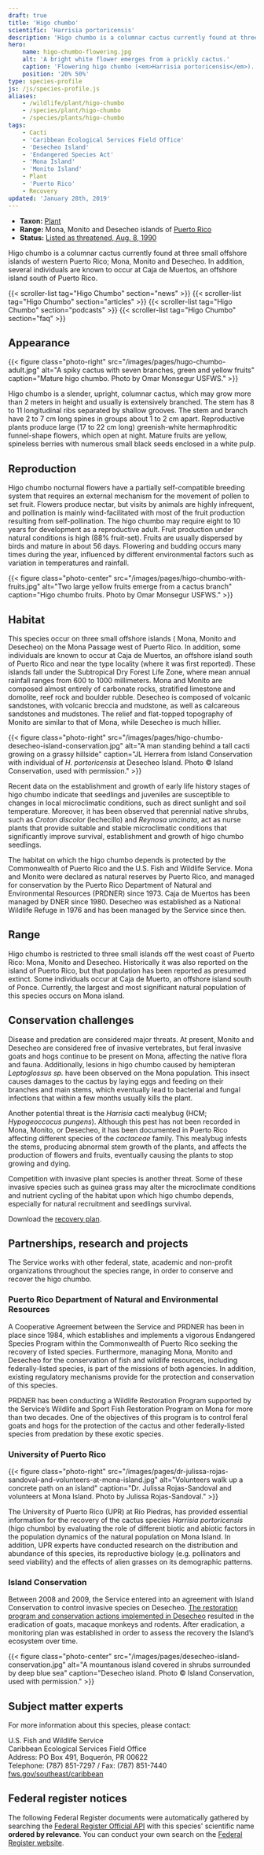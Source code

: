 ```yaml
---
draft: true
title: 'Higo chumbo'
scientific: 'Harrisia portoricensis'
description: 'Higo chumbo is a columnar cactus currently found at three small offshore islands of western Puerto Rico; Mona, Monito and Desecheo.  In addition, several individuals are known to occur at Caja de Muertos, an offshore island south of Puerto Rico.'
hero:
    name: higo-chumbo-flowering.jpg
    alt: 'A bright white flower emerges from a prickly cactus.'
    caption: 'Flowering higo chumbo (<em>Harrisia portoricensis</em>). Photo by Omar Monsegur, USFWS.'
    position: '20% 50%'
type: species-profile
js: /js/species-profile.js
aliases:
    - /wildlife/plant/higo-chumbo
    - /species/plant/higo-chumbo
    - /species/plants/higo-chumbo
tags:
    - Cacti
    - 'Caribbean Ecological Services Field Office'
    - 'Desecheo Island'
    - 'Endangered Species Act'
    - 'Mona Island'
    - 'Monito Island'
    - Plant
    - 'Puerto Rico'
    - Recovery
updated: 'January 28th, 2019'
---
```


- **Taxon:** [Plant](/wildlife/plants)
- **Range:** Mona, Monito and Desecheo islands of [Puerto Rico](/puerto-rico)
- **Status:** [Listed as threatened, Aug. 8, 1990](https://ecos.fws.gov/docs/federal_register/fr1741.pdf)

Higo chumbo is a columnar cactus currently found at three small offshore islands of western Puerto Rico; Mona, Monito and Desecheo.  In addition, several individuals are known to occur at Caja de Muertos, an offshore island south of Puerto Rico.

{{< scroller-list tag="Higo Chumbo" section="news" >}}
{{< scroller-list tag="Higo Chumbo" section="articles" >}}
{{< scroller-list tag="Higo Chumbo" section="podcasts" >}}
{{< scroller-list tag="Higo Chumbo" section="faq" >}}

## Appearance

{{< figure class="photo-right" src="/images/pages/hugo-chumbo-adult.jpg" alt="A spiky cactus with seven branches, green and yellow fruits" caption="Mature higo chumbo. Photo by Omar Monsegur USFWS." >}}

Higo chumbo is a slender, upright, columnar cactus, which may grow more than 2 meters in height and usually is extensively branched.  The stem has 8 to 11 longitudinal ribs separated by shallow grooves.  The stem and branch have 2 to 7 cm long spines in groups about 1 to 2 cm apart.  Reproductive plants produce large (17 to 22 cm long) greenish-white hermaphroditic funnel-shape flowers, which open at night.  Mature fruits are yellow, spineless berries with numerous small black seeds enclosed in a white pulp.

## Reproduction

Higo chumbo nocturnal flowers have a partially self-compatible breeding system that requires an external mechanism for the movement of pollen to set fruit.  Flowers produce nectar, but visits by animals are highly infrequent, and pollination is mainly wind-facilitated with most of the fruit production resulting from self-pollination.  The higo chumbo may require eight to 10 years for development as a reproductive adult.  Fruit production under natural conditions is high (88% fruit-set).  Fruits are usually dispersed by birds and mature in about  56 days.  Flowering and budding occurs many times during the year, influenced by different environmental factors such as variation in temperatures and rainfall. 

{{< figure class="photo-center" src="/images/pages/higo-chumbo-with-fruits.jpg" alt="Two large yellow fruits emerge from a cactus branch" caption="Higo chumbo fruits. Photo by Omar Monsegur USFWS." >}}

## Habitat

This species occur on three small offshore islands ( Mona, Monito and Desecheo) on the Mona Passage west of Puerto Rico.  In addition, some individuals are known to occur at Caja de Muertos, an offshore island south of Puerto Rico and near the type locality (where it was first reported). These islands fall under the Subtropical Dry Forest Life Zone, where mean annual rainfall ranges from 600 to 1000 millimeters.  Mona and Monito are composed almost entirely of carbonate rocks, stratified limestone and domolite, reef rock and boulder rubble.  Desecheo is composed of volcanic sandstones, with volcanic breccia and mudstone, as well as calcareous sandstones and mudstones.  The relief and flat-topped topography of Monito are similar to that of Mona, while Desecheo is much hillier.

{{< figure class="photo-right" src="/images/pages/higo-chumbo-desecheo-island-conservation.jpg" alt="A man standing behind a tall cacti growing on a grassy hillside" caption="JL Herrera from Island Conservation with individual of *H. portoricensis* at Desecheo Island. Photo © Island Conservation, used with permission." >}}

Recent data on the establishment and growth of early life history stages of higo chumbo indicate that seedlings and juveniles are susceptible to changes in local microclimatic conditions, such as direct sunlight and soil temperature.  Moreover, it has been observed that perennial native shrubs, such as *Croton discolor* (lechecillo) and *Reynosa uncinata*, act as nurse plants that provide suitable and stable microclimatic conditions that significantly improve survival, establishment and growth of higo chumbo seedlings.

The habitat on which the higo chumbo depends is protected by the Commonwealth of Puerto Rico and the U.S. Fish and Wildlife Service.  Mona and Monito were declared as natural reserves by Puerto Rico, and managed for conservation by the Puerto Rico Department of Natural and Environmental Resources (PRDNER) since 1973.   Caja de Muertos has been managed by DNER since 1980. Desecheo was established as a National Wildlife Refuge in 1976 and has been managed by the Service since then.

## Range

Higo chumbo is restricted to three small islands off the west coast of Puerto Rico: Mona, Monito and Desecheo.  Historically it was also reported on the island of Puerto Rico, but that population has been reported as presumed extinct. Some individuals occur at Caja de Muerto, an offshore island south of Ponce. Currently, the largest and most significant natural population of this species occurs on Mona island.

## Conservation challenges

Disease and predation are considered major threats.  At present, Monito and Desecheo are considered free of invasive vertebrates, but feral invasive goats and hogs continue to be present on Mona,  affecting the native flora and fauna.  Additionally, lesions in higo chumbo caused by hemipteran *Leptoglossus sp.* have been observed on the Mona population.  This insect causes damages to the cactus by laying eggs and feeding on their branches and main stems, which eventually lead to bacterial and fungal infections that within a few months usually kills the plant.

Another potential threat is the *Harrisia* cacti mealybug (HCM; *Hypogeoccocus pungens*).  Although this pest has not been recorded in Mona, Monito, or Desecheo, it has been documented in Puerto Rico affecting different species of the *cactaceae* family.  This mealybug infests the stems, producing abnormal stem growth of the plants, and affects the production of flowers and fruits, eventually causing the plants to stop growing and dying.

Competition with invasive plant species is another threat.  Some of these invasive species such as guinea grass may alter the microclimate conditions and nutrient cycling of the habitat upon which higo chumbo depends, especially for natural recruitment and seedlings survival.

Download the [recovery plan](https://ecos.fws.gov/docs/recovery_plan/961112c.pdf).

## Partnerships, research and projects

The Service works with other federal, state, academic and non-profit organizations throughout the species range, in order to conserve and recover the higo chumbo.

### Puerto Rico Department of Natural and Environmental Resources

A Cooperative Agreement between the Service and PRDNER has been in place since 1984, which establishes and implements a vigorous Endangered Species Program within the Commonwealth of Puerto Rico seeking the recovery of listed species.  Furthermore, managing Mona, Monito and Desecheo for the conservation of fish and wildlife resources, including federally-listed species, is part of the missions of both agencies.  In addition, existing regulatory mechanisms provide for the protection and conservation of this species.

PRDNER has been conducting a Wildlife Restoration Program supported by the Service’s Wildlife and Sport Fish Restoration Program on Mona for more than two decades.  One of the objectives of this program is to control feral goats and hogs for the protection of the cactus and other federally-listed species from predation by these exotic species.

### University of Puerto Rico

{{< figure class="photo-right" src="/images/pages/dr-julissa-rojas-sandoval-and-volunteers-at-mona-island.jpg" alt="Volunteers walk up a concrete path on an island" caption="Dr. Julissa Rojas-Sandoval and volunteers at Mona Island. Photo by Julissa Rojas-Sandoval." >}}

The University of Puerto Rico (UPR) at Río Piedras, has provided essential information for the recovery of the cactus species *Harrisia portoricensis* (higo chumbo) by evaluating the role of different biotic and abiotic factors in the population dynamics of the natural population on Mona Island. In addition, UPR experts have conducted research on the distribution and abundance of this species, its reproductive biology (e.g. pollinators and seed viability) and the effects of alien grasses on its demographic patterns.

### Island Conservation

Between 2008 and 2009, the Service  entered into an agreement with Island Conservation to control invasive species on Desecheo. [The restoration program and conservation actions implemented in Desecheo](https://www.int-res.com/abstracts/esr/v34/p339-347/) resulted in the eradication of goats, macaque monkeys and rodents. After eradication, a monitoring plan was established in order to assess the recovery the Island’s ecosystem over time.

{{< figure class="photo-center" src="/images/pages/desecheo-island-conservation.jpg" alt="A mountanous island covered in shrubs surrounded by deep blue sea" caption="Desecheo island. Photo © Island Conservation, used with permission." >}}

## Subject matter experts

For more information about this species, please contact:  

U.S. Fish and Wildlife Service  
Caribbean Ecological Services Field Office  
Address: PO Box 491, Boquerón, PR 00622  
Telephone: (787) 851-7297 / Fax: (787) 851-7440  
[fws.gov/southeast/caribbean](https://www.fws.gov/southeast/caribbean/)

## Federal register notices

The following Federal Register documents were automatically gathered by searching the [Federal Register Official API](https://www.federalregister.gov/blog/learn/developers) with this species' scientific name **ordered by relevance**. You can conduct your own search on the [Federal Register website](https://www.federalregister.gov/articles/search).
